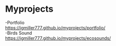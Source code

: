 # Myprojects
-Portfolio\
https://igmiller777.github.io/myprojects/portfolio/ \
-Birds Sound\
https://igmiller777.github.io/myprojects/ecosounds/ 
